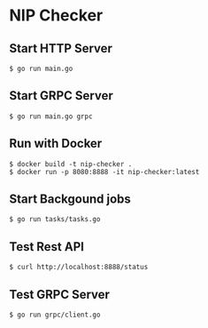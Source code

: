 # NIP Checker

## Start HTTP Server
```
$ go run main.go
```

## Start GRPC Server
```
$ go run main.go grpc
```


## Run with Docker
```
$ docker build -t nip-checker .
$ docker run -p 8080:8888 -it nip-checker:latest 
```

## Start Backgound jobs
```
$ go run tasks/tasks.go
```


## Test Rest API
```
$ curl http://localhost:8888/status
```

## Test GRPC Server
```
$ go run grpc/client.go
```